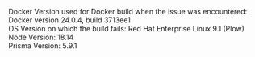 <p>
Docker Version used for Docker build when the issue was encountered: Docker version 24.0.4, build 3713ee1<br>
OS Version on which the build fails: Red Hat Enterprise Linux 9.1 (Plow)<br>
Node Version: 18.14<br>
Prisma Version: 5.9.1<br>
</p>